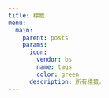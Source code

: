 ```yaml
---
title: 標籤
menu:
  main:
    parent: posts
    params:
      icon:
        vendor: bs
        name: tags
        color: green
      description: 所有標籤。
---
```

